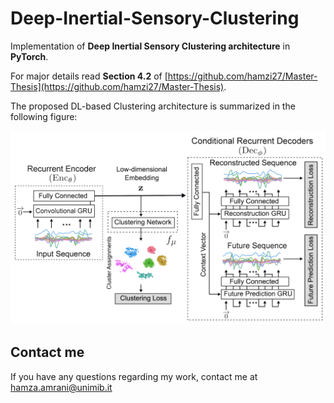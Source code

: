 # Deep-Inertial-Sensory-Clustering


Implementation of **Deep Inertial Sensory Clustering architecture** in **PyTorch**.

For major details read **Section 4.2** of [https://github.com/hamzi27/Master-Thesis](https://github.com/hamzi27/Master-Thesis).

The proposed DL-based Clustering architecture is summarized in the following figure:

![Deep Inertial Sensory Clustering architecture](architecture.png)


## Contact me
If you have any questions regarding my work, contact me at hamza.amrani@unimib.it

<!---
## Architecture


In the following, the proposed architecture of this work is explained. The explanation is divided into two subsections: the \emph{Multi-Task AutoEncoder} employed and the \emph{Clustering Criterion} adopted.

### Stage 1: Multi-Task AutoEncoder

The \emph{proposed RNN-AE architecture} consists of three RNNs: the encoder ConvGRU and two conditional decoder GRUs~\cite{cho2014learning}. The input to the model is a multi-channel sensor sequence. The encoder ConvGRU reads in this sequence. After the last input has been read, the two decoders GRU takes over and outputs a prediction for the reconstructed sequence and the anticipated sequence.


#### Recurrent Encoder ($Enc_{\theta}$)

The recurrent encoder $Enc_{\theta}$ takes as input a  raw multi-channel sensor sequence and learns a compacted latent representation to encode the spatio-temporal features of an Activity of Daily Living. 
In particular, a bi-directional Convolutional Gated Recurrent Unit (ConvGRU), an RNN that combines Gated Recurrent Units (GRUs) with the convolution operation, reads the sensory windowed sequence x in both forward and backward directions. It updates its hidden internal state in each time step according to the received input. The following equations give the update rule for input `x_t` and the previous output $h_{t-1}$:

<img src="https://latex.codecogs.com/svg.image?z_t=\sigma(W_z\star_n[h_{t-1};x_t]&plus;b_z)" title="z_t=\sigma(W_z\star_n[h_{t-1};x_t]+b_z)" />


\begin{equation} 
z_t = \sigma(W_z \star_n [h_{t-1};x_t]+b_z )
\end{equation}
\begin{equation} 
r_t = \sigma(W_r \star_n [h_{t-1};x_t]+b_r )
\end{equation}
\begin{equation} 
\tilde{h_t} = tanh (W_c \star_n [x_t; z_t\odot h_{t-1} ] + b_c)
\end{equation}
\begin{equation} 
h_t = (1-r_t)\odot \tilde{h_t} + r_t \odot h_{t-1} 
\end{equation}


where $z_t$ and $r_t$ are the \emph{update gate} and the \emph{forget gate}, $\sigma$ is the \emph{sigmoid} function, $\star_n$ represents a \emph{convolution} with a kernel of size $n\;$x$\;n$, $b$'s are \emph{bias terms} and $\odot$ denotes \emph{element-wise multiplication (or Hadamard product)}.


After scanning the entire input sequence $x$, the final hidden state is reduced in dimensionality through a fully connected layer:

\begin{equation} 
z = tanh(\psi(fc(h_t)))
\end{equation}

where $\psi$ is the \emph{Batch Normalization} operation which makes the encoder faster and more stable through normalization of the layers' inputs by re-centering and re-scaling.\\
The resulting low-dimensional embedded feature $z \in \mathbb{R}^z$ encodes contextual ADL information by representing the spatio-temporal dependencies present in the input sequence $x$. The operations associated with encoding the input sequence $x_i$ are summarized as:
\begin{equation} 
z_i=Enc_{\theta}(x_i)
\end{equation}

#### Conditional Recurrent Decoders ($Dec_{\phi}$)
The last hidden state of the encoder ConvGRU, after the dimensionality reduction, is the representation of the input sequence. The decoders GRU are being asked to reconstruct back the input sequence from this representation.
A decoder can be of two kinds – \emph{conditional or unconditioned}. A conditional decoder (see Figure~\ref{fig:cond_dec}) receives the last generated output hidden state as input. An unconditioned decoder does not receive that input. Using a conditional decoder is beneficial for multiple reasons. It allows the decoder to model multiple modes in the target distribution.\\
Moreover, if the decoder were given access to the last sequences while generating a particular sequence at training time, it would find it easy to pick up on these correlations. There would only be a minimal gradient that minimises the MSE requiring long-term knowledge about the input sequence. So, the input sequence is removed in a conditioned decoder, and the model is forced to look for information deep inside the encoder. 

In the proposed architecture, both recurrent decoders $Dec_{\phi}$ are conditional, and the following equations define the activation $h_t$:
\begin{equation} 
z_t = \sigma(W_z x_t + U_z h_{t-1} )
\end{equation}
\begin{equation} 
r_t = \sigma (W_r x_t + U_r h_{t-1} ))
\end{equation}
\begin{equation} 
\tilde{h_t} = tanh (W x_t + U(r_t \odot h_{t-1}))
\end{equation}
\begin{equation} 
h_t = (1-z_t)h_{t-1} + z_t \tilde{h_t}
\end{equation}

A context vector is obtained by back projecting the embedded representation $z$ from the encoder into a higher-dimensional space to initialize the decoders' hidden states. Two recurrent decoders GRU simultaneously use the context vector to achieve different self-supervised tasks. As in work~\cite{srivastava2015unsupervised}, the recurrent encoder is shared between decoders with two different expertise. The first decoder is specific to \emph{reconstruct} the temporally inverted input sequence, while the second one learns to \emph{predict} the future sequence that should follow after. So, training the network makes it possible to learn in-depth features that reproduce the input sequence and the information necessary to extrapolate future measurements.\\

The operations associated with decoding the embedded representation $z_i$ are summarized as:
\begin{equation} 
(\bar{y}_i^{\;rec},\bar{y}_i^{\;fut})=Dec_{\phi}(z_i)
\end{equation}
where $\bar{y}_i^{\;rec}$ and $\bar{y}_i^{\;fut}$ are the reconstructed and the anticipated sequences generated from the input $x_i$.


#### Non-Clustering Loss

The \emph{objective} of the Recurrent AutoEncoder is a joint objective function:
\begin{equation}
L_{AE}^{(i)} =  L_{rec}^{(i)} + L_{fut}^{(i)} = \left\| y_i^{\;rec} - \bar{y}_i^{\;rec} \right\|^2 + \left\| y_i^{\;fut} - \bar{y}_i^{\;fut} \right\|^2
\end{equation}
where $L_{rec}$ and $L_{fut}$ indicate the reconstruction loss and the future prediction loss, respectively, and denote the mean square errors between decoder's generated output sequences ($\bar{y}_i^{\;rec}$ and $\bar{y}_i^{\;fut}$ ) and the expected target sequences ($y_i^{\;rec}$ and $y_i^{\;fut}$ ).

Instead, the \emph{optimal network parameters} of encoder $z_i=Enc_{\theta}(x_i)$ and decoder $(\bar{y}_i^{\;rec},\bar{y}_i^{\;fut})=Dec_{\phi}(z_i)$ are updated by minimizing the reconstruction error:
\begin{equation} 
(\theta^*, \phi^*) =  min_{\theta, \phi} \; \frac{1}{n} \sum_{i=1}^{n} \; L_{AE}^{(i)}
\end{equation}


### Stage 2: Clustering Criterion

The reconstruction loss of the AutoEncoder is joined to the objective and optimized along with Clustering loss simultaneously, preserving the local structure of data generating distribution and avoiding the corruption of feature space.\\
A parametrized Clustering network $f_{\mu}(.)$ is connected to the AutoEncoder's embedded layer, allowing the estimation of cluster assignment distributions and mapping each embedded point $z$ of input sequence $x$ into a soft label. Then, the Clustering loss $L_C$ is defined as \emph{Kullback-Leibler (KL) divergence} between the distribution of soft labels and the predefined target distribution. Optimizing the Clustering objective makes it possible to refine the feature space and force the network to have Clustering-friendly representations. In particular, the \emph{Cluster Assignment Hardening (CAH)} is used as a representative centroid-based approach for feature space refinement.
The joint optimization criterion, for sample $i$, is:
\begin{equation} 
 L^{(i)} =  \gamma L_{C}^{(i)} + L_{AE}^{(i)}
\end{equation}
where the coefficient $\gamma \in [0,1]$ controls the Clustering objective contribution.\\
The optimal network parameters are optimized with respect to the global criterion as:
\begin{equation} 
(\theta^*, \phi^*, \omega^*) =  min_{\;\theta, \phi, \mu} \; \frac{1}{n} \sum_{i=1}^{n} \; L^{(i)}
\end{equation}
In the following, the CAH adopted is described.

#### Cluster Assignment Hardening

The Clustering objective uses the similarities between the data representations and cluster centroids as kernels to compute soft cluster assignments. Then, the CAH loss enforces the soft assignments to have more stringent probabilities.\\
The Clustering network $f_{\mu}(.)$ mantains cluster centroids ${\mu_j \in \mathbb{R}^z}_{j=1}^k$ as trainable weights and maps each embedded point $z_i$ into soft label $Q_i = f_{\mu}(z_i) = (q_{ij})^k_{j=1}$ by following the Student's $t$-distribution:
\begin{equation} 
q_{ij} = \frac{ (1 + \left\| z_i - \mu_j \right\|^2)^{-1} }{ \sum_{j'=1}^{k} (1 + \left\| z_i - \mu_{j'} \right\|^2)^{-1} }
\end{equation}
where  $q_{ij}$ is the $j$-th entry of $q_i$, which represents the probability of $z_i$ belonging to cluster $j$.

By squaring this distribution and then normalizing it, the auxiliary distribution $P_i = (p_{ij})^k_{j=1}$ forces assignments to have stricter probabilities (i.e. closer to 0 and 1. $P_i$ helps to improve cluster purity, emphasizing on data points assigned with high confidence, and to prevent large clusters from distorting the hidden feature space.\\
It is defined as:
\begin{equation}
p_{ij} = \frac{ q_{ij}^2 / \sum_i^n q_{ij}}{\sum_{j'=1}^{k} ( q_{ij'}^2 / \sum_{i=1}^n q_{ij'} )  }
\end{equation}
Lower the KL divergence value, the better we have matched the true distribution with our approximation.


The Clustering loss is defined through minimizing the \emph{Kullback-Leilbler (KL) divergence} between the soft labels and the auxiliary target distribution, via training the layer parameters:
\begin{equation}
L_C^{(i)} = KL (P_i || Q_i) = \sum_i^n \sum_j^k p_{ij} \; log \frac{p_{ij}}{q_{ij}}
\end{equation}

This centroid-based approach needs the cluster centroids to be \emph{initialized only once} at the beginning of the refinement stage. The initial cluster centroids are obtained from classical Clustering algorithms on the embedded representations $z_i=Enc_{\theta}(x_i)$ after the training of the recurrent AutoEncoder.\\



The proposed DL-based Clustering architecture is summarized in the following Figure.

\begin{figure*}[h]
  \centering
  \includegraphics[width=0.9\textwidth]{architecture.png}
  \caption{Proposed Deep Inertial Sensory Clustering architecture.}
  \label{fig:4proposedArchitecture}
\end{figure*}
-->
